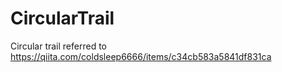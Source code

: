 # CircularTrail
Circular trail referred to https://qiita.com/coldsleep6666/items/c34cb583a5841df831ca
